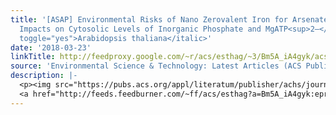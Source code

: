 ```yaml
---
title: '[ASAP] Environmental Risks of Nano Zerovalent Iron for Arsenate Remediation:
  Impacts on Cytosolic Levels of Inorganic Phosphate and MgATP<sup>2–</sup> in <italic
  toggle="yes">Arabidopsis thaliana</italic>'
date: '2018-03-23'
linkTitle: http://feedproxy.google.com/~r/acs/esthag/~3/Bm5A_iA4gyk/acs.est.7b06697
source: 'Environmental Science & Technology: Latest Articles (ACS Publications)'
description: |-
  <p><img src="https://pubs.acs.org/appl/literatum/publisher/achs/journals/content/esthag/0/esthag.ahead-of-print/acs.est.7b06697/20180323/images/medium/es-2017-06697y_0008.gif" alt="TOC Graphic"/></p><div><cite>Environmental Science & Technology</cite></div><div>DOI: 10.1021/acs.est.7b06697</div><div class="feedflare">
  <a href="http://feeds.feedburner.com/~ff/acs/esthag?a=Bm5A_iA4gyk:eprmeDGM8t0:yIl2AUoC8zA"><img src="http://feeds.feedburner.com/~ff/acs/esthag?d=yIl2AUoC8zA" border="0"></img></a>
---
```

